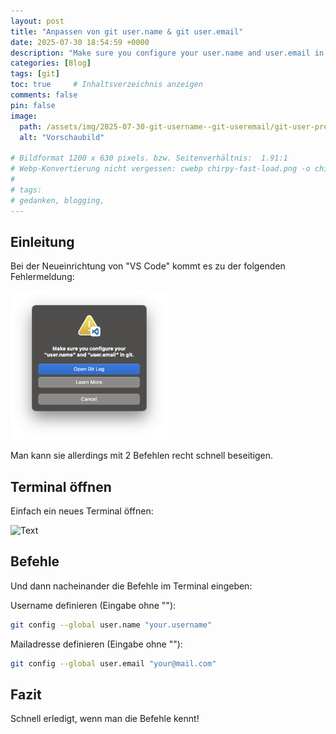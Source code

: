 ```yaml
---
layout: post
title: "Anpassen von git user.name & git user.email"
date: 2025-07-30 18:54:59 +0000
description: "Make sure you configure your user.name and user.email in git."
categories: [Blog]
tags: [git]
toc: true     # Inhaltsverzeichnis anzeigen
comments: false
pin: false
image:
  path: /assets/img/2025-07-30-git-username--git-useremail/git-user-preview-neu.webp
  alt: "Vorschaubild"

# Bildformat 1200 x 630 pixels. bzw. Seitenverhältnis:  1.91:1
# Webp-Konvertierung nicht vergessen: cwebp chirpy-fast-load.png -o chirpy-fast-load.webp
#
# tags:
# gedanken, blogging,
---
```


## Einleitung

Bei der Neueinrichtung von "VS Code" kommt es zu der folgenden Fehlermeldung:

<img src="/assets/img/2025-07-30-git-username--git-useremail/SCR-20250729-rkph.png" alt="Make sure you configure your user.name and user.email in git." style="width:50%; height:auto;">

Man kann sie allerdings mit 2 Befehlen recht schnell beseitigen.


## Terminal öffnen

Einfach ein neues Terminal öffnen:

<img src="(/assets/img/2025-07-30-git-username--git-useremail/CleanShot2025-07-30at20.40.08@2x.webp" alt="Text" style="width:50%; height:auto;">




## Befehle

Und dann nacheinander die Befehle im Terminal eingeben:


Username definieren (Eingabe ohne ""):
```bash
git config --global user.name "your.username"
``` 

Mailadresse definieren (Eingabe ohne ""):
```bash
git config --global user.email "your@mail.com"
```  


## Fazit

Schnell erledigt, wenn man die Befehle kennt!
